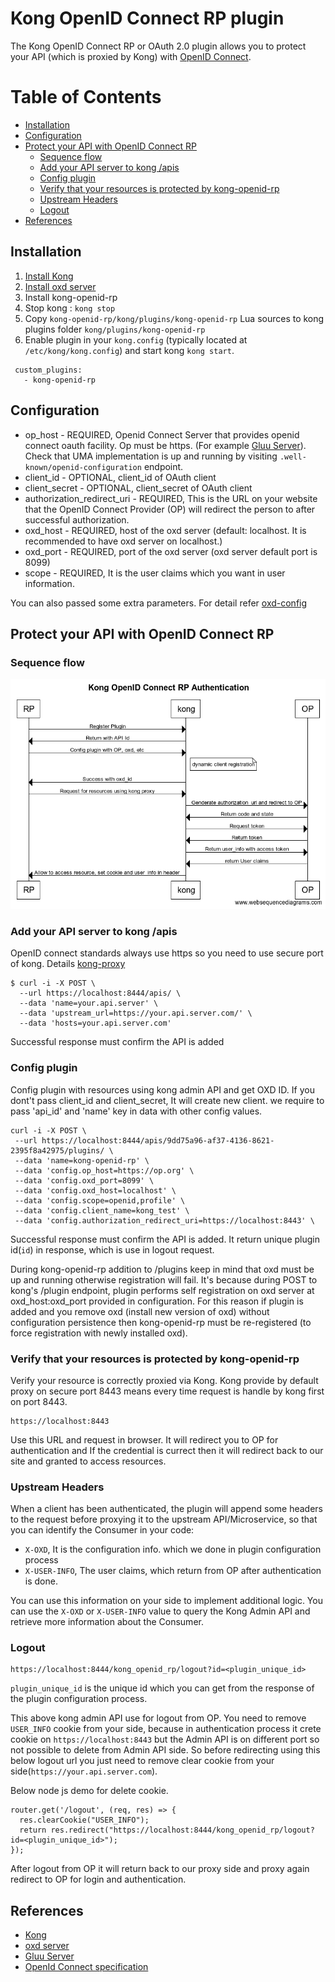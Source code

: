 # Kong OpenID Connect RP plugin

The Kong OpenID Connect RP or OAuth 2.0 plugin allows you to protect your API (which is proxied by Kong) with [OpenID Connect](https://gluu.org/docs/ce/admin-guide/openid-connect/).

Table of Contents
=================

 * [Installation](#installation)
 * [Configuration](#configuration)
 * [Protect your API with OpenID Connect RP](#protect-your-api-with-Openid-connect-rp)
   * [Sequence flow](#sequence-flow)
   * [Add your API server to kong /apis](#add-your-api-server-to-kong-apis) 
   * [Config plugin](#config-plugin)
   * [Verify that your resources is protected by kong-openid-rp](#verify-that-your-api-is-protected-by-kong-openid-rp)
   * [Upstream Headers](#upstream-headers)
   * [Logout](#logout)
 * [References](#references)
  
## Installation

1. [Install Kong](https://getkong.org/install/)
2. [Install oxd server](https://oxd.gluu.org/docs/) 
3. Install kong-openid-rp
  1. Stop kong : `kong stop`
  2. Copy `kong-openid-rp/kong/plugins/kong-openid-rp` Lua sources to kong plugins folder `kong/plugins/kong-openid-rp`
  3. Enable plugin in your `kong.config` (typically located at `/etc/kong/kong.config`) and start kong `kong start`.
```
 custom_plugins:
   - kong-openid-rp
```

## Configuration
 - op_host - REQUIRED, Openid Connect Server that provides openid connect oauth facility. Op must be https.
                                            (For example [Gluu Server](https://www.gluu.org/gluu-server/overview/)). 
                                            Check that UMA implementation is up and running by visiting `.well-known/openid-configuration` endpoint.
 - client_id - OPTIONAL, client_id of OAuth client
 - client_secret - OPTIONAL, client_secret of OAuth client
 - authorization_redirect_uri - REQUIRED, This is the URL on your website that the OpenID Connect Provider (OP) will redirect the person to after successful authorization.
 - oxd_host - REQUIRED, host of the oxd server (default: localhost. It is recommended to have oxd server on localhost.)
 - oxd_port - REQUIRED, port of the oxd server (oxd server default port is 8099)
 - scope - REQUIRED, It is the user claims which you want in user information.

You can also passed some extra parameters. For detail refer [oxd-config](https://gluu.org/docs/oxd/protocol/#register-site)

## Protect your API with OpenID Connect RP

### Sequence flow
![flow](./doc/flow.png)

### Add your API server to kong /apis
OpenID connect standards always use https so you need to use secure port of kong. Details [kong-proxy](https://getkong.org/docs/0.10.x/proxy/)

```curl
$ curl -i -X POST \
  --url https://localhost:8444/apis/ \
  --data 'name=your.api.server' \
  --data 'upstream_url=https://your.api.server.com/' \
  --data 'hosts=your.api.server.com'
```

Successful response must confirm the API is added

### Config plugin

Config plugin with resources using kong admin API and get OXD ID. If you dont't pass client_id and client_secret, It will create new client. we require to pass 'api_id' and 'name' key in data with other config values.

```
curl -i -X POST \
 --url https://localhost:8444/apis/9dd75a96-af37-4136-8621-2395f8a42975/plugins/ \
 --data 'name=kong-openid-rp' \
 --data 'config.op_host=https://op.org' \
 --data 'config.oxd_port=8099' \
 --data 'config.oxd_host=localhost' \
 --data 'config.scope=openid,profile' \
 --data 'config.client_name=kong_test' \
 --data 'config.authorization_redirect_uri=https://localhost:8443' \
```

Successful response must confirm the API is added. It return unique plugin id(`id`) in response, which is use in logout request.

During kong-openid-rp addition to /plugins keep in mind that oxd must be up and running otherwise registration will fail. It's because during POST to kong's /plugin endpoint, plugin performs self registration on oxd server at oxd_host:oxd_port provided in configuration. For this reason if plugin is added and you remove oxd (install new version of oxd) without configuration persistence then kong-openid-rp must be re-registered (to force registration with newly installed oxd).

### Verify that your resources is protected by kong-openid-rp
Verify your resource is correctly proxied via Kong. Kong provide by default proxy on secure port 8443 means every time request is handle by kong first on port 8443.

```
https://localhost:8443
```

Use this URL and request in browser. It will redirect you to OP for authentication and If the credential is currect then it will redirect back to our site and granted to access resources.

### Upstream Headers
When a client has been authenticated, the plugin will append some headers to the request before proxying it to the upstream API/Microservice, so that you can identify the Consumer in your code:
 - `X-OXD`, It is the configuration info. which we done in plugin configuration process
 - `X-USER-INFO`, The user claims, which return from OP after authentication is done. 

You can use this information on your side to implement additional logic. 
You can use the `X-OXD` or `X-USER-INFO` value to query the Kong Admin API and retrieve more information about the Consumer.

### Logout

```
https://localhost:8444/kong_openid_rp/logout?id=<plugin_unique_id>
```

`plugin_unique_id` is the unique id which you can get from the response of the plugin configuration process.

This above kong admin API use for logout from OP. You need to remove `USER_INFO` cookie from your side, because in authentication process it crete cookie on `https://localhost:8443` but the Admin API is on different port so not possible to delete from Admin API side. So before redirecting using this below logout url you just need to remove clear cookie from your side(`https://your.api.server.com`).

Below node js demo for delete cookie.
```
router.get('/logout', (req, res) => {
  res.clearCookie("USER_INFO");
  return res.redirect("https://localhost:8444/kong_openid_rp/logout?id=<plugin_unique_id>");
});
```

After logout from OP it will return back to our proxy side and proxy again redirect to OP for login and authentication.
## References
 - [Kong](https://getkong.org)
 - [oxd server](https://oxd.gluu.org)
 - [Gluu Server](https://www.gluu.org/gluu-server/overview/)
 - [OpenId Connect specification](https://gluu.org/docs/ce/admin-guide/openid-connect/)
